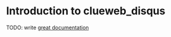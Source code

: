 # Introduction to clueweb_disqus

TODO: write [great documentation](http://jacobian.org/writing/what-to-write/)
